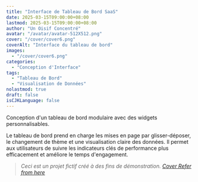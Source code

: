 ```yaml
---
title: "Interface de Tableau de Bord SaaS"
date: 2025-03-15T09:00:00+08:00
lastmod: 2025-03-15T09:00:00+08:00
author: "Un Oisif Concentré"
avatar: "/avatar/avatar-512X512.png"
cover: "/cover/cover6.png"
coverAlt: "Interface du tableau de bord"
images:
  - "/cover/cover6.png"
categories:
  - "Conception d'Interface"
tags:
  - "Tableau de Bord"
  - "Visualisation de Données"
nolastmod: true
draft: false
isCJKLanguage: false
---
```


Conception d'un tableau de bord modulaire avec des widgets personnalisables.

<!--more-->

Le tableau de bord prend en charge les mises en page par glisser-déposer, le changement de thème et une visualisation claire des données. Il permet aux utilisateurs de suivre les indicateurs clés de performance plus efficacement et améliore le temps d'engagement.

> *Ceci est un projet fictif créé à des fins de démonstration. [Cover Refer from here](https://dribbble.com/shots/17626840-Dark-Light-Mode-Toggle)*
